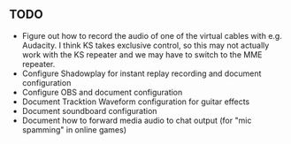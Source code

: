 ## TODO

- Figure out how to record the audio of one of the virtual cables with e.g. Audacity. I think KS takes exclusive control, so this may not actually work with the KS repeater and we may have to switch to the MME repeater.
- Configure Shadowplay for instant replay recording and document configuration
- Configure OBS and document configuration
- Document Tracktion Waveform configuration for guitar effects
- Document soundboard configuration
- Document how to forward media audio to chat output (for "mic spamming" in online games)
